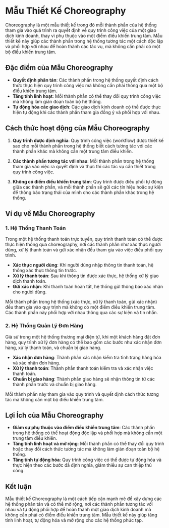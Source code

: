 # Mẫu Thiết Kế Choreography

Choreography là một mẫu thiết kế trong đó mỗi thành phần của hệ thống tham gia vào quá trình ra quyết định về quy trình công việc của một giao dịch kinh doanh, thay vì phụ thuộc vào một điểm điều khiển trung tâm. Mẫu thiết kế này giúp các thành phần trong hệ thống tương tác một cách độc lập và phối hợp với nhau để hoàn thành các tác vụ, mà không cần phải có một bộ điều khiển trung tâm.

## Đặc điểm của Mẫu Choreography

- **Quyết định phân tán**: Các thành phần trong hệ thống quyết định cách thức thực hiện quy trình công việc mà không cần phải thông qua một bộ điều khiển trung tâm.
- **Tăng tính linh hoạt**: Mỗi thành phần có thể thay đổi quy trình công việc mà không làm gián đoạn toàn bộ hệ thống.
- **Tự động hóa các giao dịch**: Các giao dịch kinh doanh có thể được thực hiện tự động khi các thành phần tham gia đồng ý và phối hợp với nhau.

## Cách thức hoạt động của Mẫu Choreography

1. **Quy trình được định nghĩa**: Quy trình công việc (workflow) được thiết kế sao cho mỗi thành phần trong hệ thống biết cách tương tác với các thành phần khác mà không cần một trung tâm điều khiển.
   
2. **Các thành phần tương tác với nhau**: Mỗi thành phần trong hệ thống tham gia vào việc ra quyết định và thực thi các tác vụ cần thiết trong quy trình công việc.

3. **Không có điểm điều khiển trung tâm**: Quy trình được điều phối tự động giữa các thành phần, và mỗi thành phần sẽ gửi các tín hiệu hoặc sự kiện để thông báo trạng thái của mình cho các thành phần khác trong hệ thống.

## Ví dụ về Mẫu Choreography

### 1. Hệ Thống Thanh Toán

Trong một hệ thống thanh toán trực tuyến, quy trình thanh toán có thể được thực hiện thông qua choreography, nơi các thành phần như xác thực người dùng, xử lý thanh toán và gửi xác nhận đều tham gia vào việc điều phối quy trình.

- **Xác thực người dùng**: Khi người dùng nhập thông tin thanh toán, hệ thống xác thực thông tin trước.
- **Xử lý thanh toán**: Sau khi thông tin được xác thực, hệ thống xử lý giao dịch thanh toán.
- **Gửi xác nhận**: Khi thanh toán hoàn tất, hệ thống gửi thông báo xác nhận cho người dùng.

Mỗi thành phần trong hệ thống (xác thực, xử lý thanh toán, gửi xác nhận) đều tham gia vào quy trình mà không có một điểm điều khiển trung tâm. Các thành phần này phối hợp với nhau thông qua các sự kiện và tin nhắn.

### 2. Hệ Thống Quản Lý Đơn Hàng

Giả sử trong một hệ thống thương mại điện tử, khi một khách hàng đặt đơn hàng, quy trình xử lý đơn hàng có thể bao gồm các bước như xác nhận đơn hàng, xử lý thanh toán, và chuẩn bị giao hàng.

- **Xác nhận đơn hàng**: Thành phần xác nhận kiểm tra tình trạng hàng hóa và xác nhận đơn hàng.
- **Xử lý thanh toán**: Thành phần thanh toán kiểm tra và xác nhận việc thanh toán.
- **Chuẩn bị giao hàng**: Thành phần giao hàng sẽ nhận thông tin từ các thành phần trước và chuẩn bị giao hàng.

Mỗi thành phần này tham gia vào quy trình và quyết định cách thức tương tác mà không cần một bộ điều khiển trung tâm.

## Lợi Ích của Mẫu Choreography

- **Giảm sự phụ thuộc vào điểm điều khiển trung tâm**: Các thành phần trong hệ thống có thể hoạt động độc lập và phối hợp mà không cần một trung tâm điều khiển.
- **Tăng tính linh hoạt và mở rộng**: Mỗi thành phần có thể thay đổi quy trình hoặc thay đổi cách thức tương tác mà không làm gián đoạn toàn bộ hệ thống.
- **Tăng tính tự động hóa**: Quy trình công việc có thể được tự động hóa và thực hiện theo các bước đã định nghĩa, giảm thiểu sự can thiệp thủ công.

## Kết luận

Mẫu thiết kế Choreography là một cách tiếp cận mạnh mẽ để xây dựng các hệ thống phân tán và có thể mở rộng, nơi các thành phần tương tác với nhau và tự động phối hợp để hoàn thành một giao dịch kinh doanh mà không cần phải có điểm điều khiển trung tâm. Mẫu thiết kế này giúp tăng tính linh hoạt, tự động hóa và mở rộng cho các hệ thống phức tạp.
